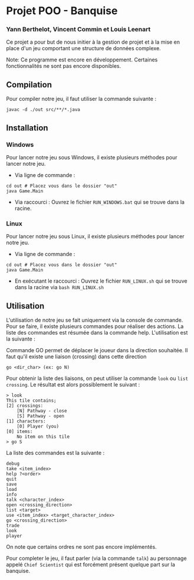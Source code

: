 # Projet POO - Banquise
### Yann Berthelot, Vincent Commin et Louis Leenart

Ce projet a pour but de nous initier à la gestion de projet et à la mise en place d'un jeu comportant une structure de données complexe.

Note: Ce programme est encore en développement. Certaines fonctionnalités ne sont pas encore disponibles.

## Compilation
Pour compiler notre jeu, il faut utiliser la commande suivante :
```shell
javac -d ./out src/**/*.java
```

## Installation
### Windows
Pour lancer notre jeu sous Windows, il existe plusieurs méthodes pour lancer notre jeu. 
- Via ligne de commande :
```shell
cd out # Placez vous dans le dossier "out"
java Game.Main 
```
- Via raccourci :
Ouvrez le fichier `RUN_WINDOWS.bat` qui se trouve dans la racine.
### Linux
Pour lancer notre jeu sous Linux, il existe plusieurs méthodes pour lancer notre jeu.
- Via ligne de commande :
```shell
cd out # Placez vous dans le dossier "out"
java Game.Main 
```
- En exécutant le raccourci :
  Ouvrez le fichier `RUN_LINUX.sh` qui se trouve dans la racine via `bash RUN_LINUX.sh`


## Utilisation
L'utilisation de notre jeu se fait uniquement via la console de commande. Pour se faire, il existe plusieurs commandes pour réaliser des actions. La liste des commandes est résumée dans la commande help. L'utilisation est la suivante :

Commande GO permet de déplacer le joueur dans la direction souhaitée. Il faut qu'il existe une liaison (crossing) dans cette direction
```
go <dir_char> (ex: go N)
```
Pour obtenir la liste des liaisons, on peut utiliser la commande `look` ou `list crossing`. Le résultat est alors possiblement le suivant :
```shell
> look
This tile contains;
[2] crossings:
	[N] Pathway - close
	[S] Pathway - open
[1] characters:
	[0] Player (you)
[0] items:
	No item on this tile
> go S
```
La liste des commandes est la suivante :
```shell
debug
take <item_index>
help ?<order>
quit
save
load
info
talk <character_index>
open <crossing_direction>
list <target>
use <item_index> <target_character_index>
go <crossing_direction>
trade 
look
player
```
On note que certains ordres ne sont pas encore implémentés.

Pour completer le jeu, il faut parler (via la commande `talk`) au personnage appelé `Chief Scientist` qui est forcément présent quelque part sur la banquise.